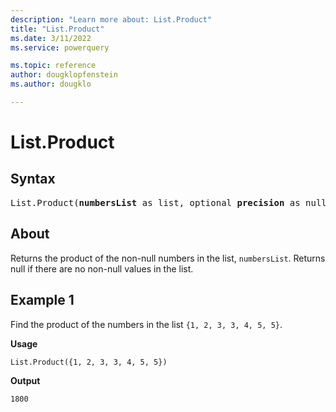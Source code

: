 ```yaml
---
description: "Learn more about: List.Product"
title: "List.Product"
ms.date: 3/11/2022
ms.service: powerquery

ms.topic: reference
author: dougklopfenstein
ms.author: dougklo

---
```

# List.Product

## Syntax

<pre>
List.Product(<b>numbersList</b> as list, optional <b>precision</b> as nullable number) as nullable number
</pre>
  
## About

Returns the product of the non-null numbers in the list, `numbersList`. Returns null if there are no non-null values in the list.

## Example 1

Find the product of the numbers in the list `{1, 2, 3, 3, 4, 5, 5}`.

**Usage**

```powerquery-m
List.Product({1, 2, 3, 3, 4, 5, 5})
```

**Output**

`1800`
